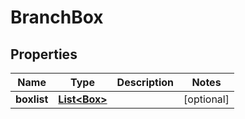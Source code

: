 # BranchBox

## Properties
Name | Type | Description | Notes
------------ | ------------- | ------------- | -------------
**boxlist** | [**List&lt;Box&gt;**](Box.md) |  |  [optional]
